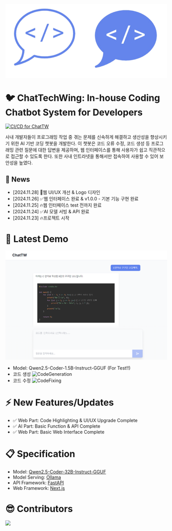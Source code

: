 ![alt text](./assets/img/logo_ChatTW01.png)
# 🐦 ChatTechWing: In-house Coding Chatbot System for Developers
[![CI/CD for ChatTW](https://github.com/NewPlus/ChatTW/actions/workflows/node.js.yml/badge.svg)](https://github.com/NewPlus/ChatTW/actions/workflows/node.js.yml)

사내 개발자들이 프로그래밍 작업 중 겪는 문제를 신속하게 해결하고 생산성을 향상시키기 위한 AI 기반 코딩 챗봇을 개발한다. 이 챗봇은 코드 오류 수정, 코드 생성 등 프로그래밍 관련 질문에 대한 답변을 제공하며, 웹 인터페이스를 통해 사용자가 쉽고 직관적으로 접근할 수 있도록 한다. 또한 사내 인트라넷을 통해서만 접속하여 사용할 수 있어 보안성을 높였다.
## 📰 News
- [2024.11.28] 🎨웹 UI/UX 개선 & Logo 디자인
- [2024.11.26] ✅웹 인터페이스 완료 & v1.0.0 - 기본 기능 구현 완료
- [2024.11.25] 🔥웹 인터페이스 test 전까지 완료
- [2024.11.24] ✅AI 모델 서빙 & API 완료
- [2024.11.23] 🔥프로젝트 시작

# 🎉 Latest Demo
![ChatTW_main](./assets/img/ChatTW_main.png)
- Model: Qwen2.5-Coder-1.5B-Instruct-GGUF (For Test!!)
- 코드 생성
![CodeGeneration](./assets/img/code_generation.gif)
- 코드 수정
![CodeFixing](./assets/img/code_fixing.gif)

# ⚡️ New Features/Updates
- ✅ Web Part: Code Highlighting & UI/UX Upgrade Complete
- ✅ AI Part: Basic Function & API Complete
- ✅ Web Part: Basic Web Interface Complete

# 📋 Specification
- Model: [Qwen2.5-Coder-32B-Instruct-GGUF](https://github.com/QwenLM/Qwen2.5-Coder)
- Model Serving: [Ollama](https://ollama.com/)
- API Framework: [FastAPI](https://fastapi.tiangolo.com/)
- Web Framework: [Next.js](https://nextjs.org/)

# 😎 Contributors
<a href="https://github.com/NewPlus/ChatTW/graphs/contributors">
    <img src="https://contrib.rocks/image?repo=NewPlus/ChatTW" />
</a>